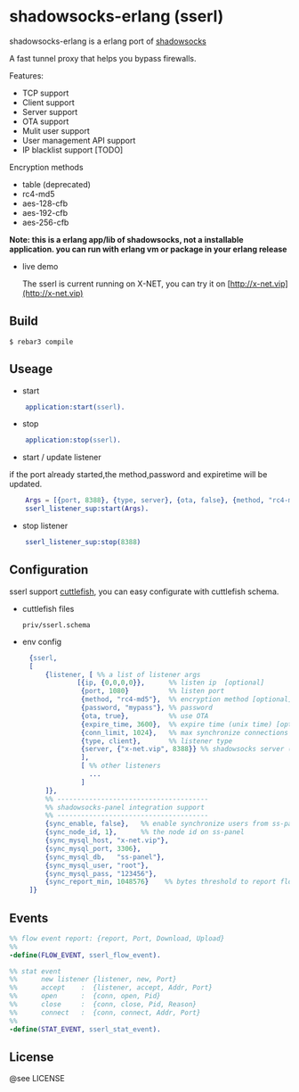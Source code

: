 shadowsocks-erlang (sserl)
=====

shadowsocks-erlang is a erlang port of [shadowsocks](https://github.com/shadowsocks/shadowsocks)

A fast tunnel proxy that helps you bypass firewalls.

Features:
- TCP  support
- Client support
- Server support
- OTA    support
- Mulit user support
- User management API support
- IP blacklist support [TODO]

Encryption methods
- table (deprecated)
- rc4-md5
- aes-128-cfb
- aes-192-cfb
- aes-256-cfb

**Note: this is a erlang app/lib of shadowsocks, not a installable application. 
  you can run with erlang vm or package in your erlang release**
  
* live demo

  The sserl is current running on X-NET, you can try it on [http://x-net.vip](http://x-net.vip)
  
Build
-----

    $ rebar3 compile
    

Useage
-----

* start

```erlang
    application:start(sserl).
```

* stop

```erlang
    application:stop(sserl).
```

* start / update listener

 if the port already started,the method,password and expiretime will be updated.
    
```erlang
    Args = [{port, 8388}, {type, server}, {ota, false}, {method, "rc4-md5"},{password,"xx"}],
    sserl_listener_sup:start(Args).
```
  
* stop listener

```erlang
    sserl_listener_sup:stop(8388)
```

Configuration
-----

sserl support [cuttlefish](https://github.com/basho/cuttlefish), you can easy configurate with cuttlefish schema.

* cuttlefish files

    `priv/sserl.schema`
    
* env config

```erlang
     {sserl,
     [
         {listener, [ %% a list of listener args
                 [{ip, {0,0,0,0}},      %% listen ip  [optional]
                  {port, 1080}          %% listen port
                  {method, "rc4-md5"},  %% encryption method [optional]
                  {password, "mypass"}, %% password
                  {ota, true},          %% use OTA
                  {expire_time, 3600},  %% expire time (unix time) [optional]
                  {conn_limit, 1024},   %% max synchronize connections on the port [optional]
                  {type, client},       %% listener type
                  {server, {"x-net.vip", 8388}} %% shadowsocks server (client only) [optional]
                  ],
                  [ %% other listeners
                    ...
                  ]
         ]},
         %% --------------------------------------
         %% shadowsocks-panel integration support
         %% --------------------------------------
         {sync_enable, false},   %% enable synchronize users from ss-panel
         {sync_node_id, 1},      %% the node id on ss-panel
         {sync_mysql_host, "x-net.vip"}, 
         {sync_mysql_port, 3306},        
         {sync_mysql_db,   "ss-panel"}, 
         {sync_mysql_user, "root"},
         {sync_mysql_pass, "123456"},
         {sync_report_min, 1048576}    %% bytes threshold to report flow 
     ]}
```

Events
-----

```erlang
%% flow event report: {report, Port, Download, Upload}
%% 
-define(FLOW_EVENT, sserl_flow_event).

%% stat event
%%      new listener {listener, new, Port}
%%      accept    :  {listener, accept, Addr, Port}
%%      open      :  {conn, open, Pid}
%%      close     :  {conn, close, Pid, Reason}
%%      connect   :  {conn, connect, Addr, Port}
%% 
-define(STAT_EVENT, sserl_stat_event).
```

License
-----

@see LICENSE
